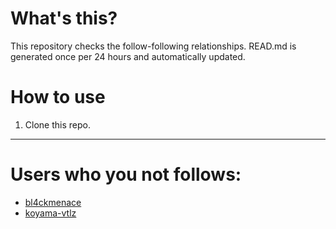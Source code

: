 # What's this?
This repository checks the follow-following relationships.
READ.md is generated once per 24 hours and automatically updated.
# How to use
1. Clone this repo.
 
 --- 
 
 # Users who you not follows: 
  
- [bl4ckmenace](https://github.com/bl4ckmenace/) 
- [koyama-vtlz](https://github.com/koyama-vtlz/) 
